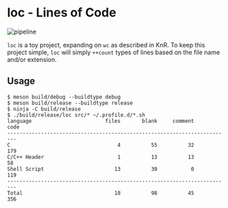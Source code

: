 # loc - Lines of Code

![pipeline](https://gitlab.com/jcmdln/loc/badges/master/pipeline.svg)

`loc` is a toy project, expanding on `wc` as described in KnR.  To keep
this project simple, `loc` will simply `++count` types of lines based
on the file name and/or extension.

## Usage

```
$ meson build/debug --buildtype debug
$ meson build/release --buildtype release
$ ninja -C build/release
$ ./build/release/loc src/* ~/.profile.d/*.sh
language                        files       blank     comment        code
-------------------------------------------------------------------------
C                                   4          55          32         179
C/C++ Header                        1          13          13          58
Shell Script                       13          30           0         119
-------------------------------------------------------------------------
Total                              18          98          45         356
```
